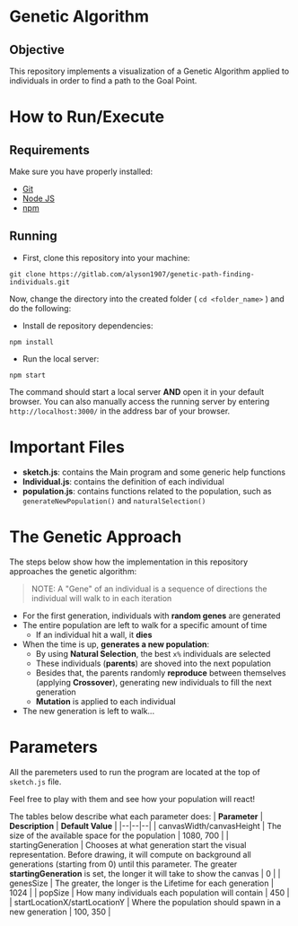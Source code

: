 # Genetic Algorithm
## Objective
This repository implements a visualization of a Genetic Algorithm applied to individuals in order to find a path to the Goal Point.

# How to Run/Execute
## Requirements
Make sure you have properly installed:
- [Git](https://git-scm.com/)
- [Node JS](https://nodejs.org/en/)
- [npm](https://www.npmjs.com/get-npm)

## Running
- First, clone this repository into your machine:
```
git clone https://gitlab.com/alyson1907/genetic-path-finding-individuals.git
```

Now, change the directory into the created folder ( `cd <folder_name>` ) and do the following:

- Install de repository dependencies:
```
npm install
```

- Run the local server:
```
npm start
```

The command should start a local server **AND** open it in your default browser. You can also manually access the running server by entering `http://localhost:3000/` in the address bar of your browser.

# Important Files
- **sketch.js**: contains the Main program and some generic help functions
- **Individual.js**: contains the definition of each individual
- **population.js**: contains functions related to the population, such as `generateNewPopulation()` and `naturalSelection()`

# The Genetic Approach
The steps below show how the implementation in this repository approaches the genetic algorithm:
> NOTE: A "Gene" of an individual is a sequence of directions the individual will walk to in each iteration 

- For the first generation, individuals with **random genes** are generated
- The entire population are left to walk for a specific amount of time
  - If an individual hit a wall, it **dies**
- When the time is up, **generates a new population**:
  - By using **Natural Selection**, the best `x%` individuals are selected
  - These individuals (**parents**) are shoved into the next population
  - Besides that, the parents randomly **reproduce** between themselves (applying **Crossover**), generating new individuals to fill the next generation
  - **Mutation** is applied to each individual
- The new generation is left to walk...

# Parameters
All the paremeters used to run the program are located at the top of `sketch.js` file. 

Feel free to play with them and see how your population will react!

The tables below describe what each parameter does:
| **Parameter** | **Description** | **Default Value** |
|--|--|--|
| canvasWidth/canvasHeight | The size of the available space for the population | 1080, 700 |
| startingGeneration | Chooses at what generation start the visual representation.   Before drawing, it will compute on background all generations (starting from 0) until this parameter.  The greater **startingGeneration** is set, the longer it will take to show the canvas | 0 |
| genesSize | The greater, the longer is the Lifetime for each generation | 1024 |
| popSize | How many individuals each population will contain | 450 |
| startLocationX/startLocationY | Where the population should spawn in a new generation | 100, 350 |
